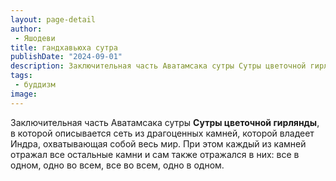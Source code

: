 ```yaml
---
layout: page-detail
author:
 - Яшодеви
title: гандхавьюха сутра
publishDate: "2024-09-01"
description: Заключительная часть Аватамсака сутры Сутры цветочной гирлянды, в которой описывается сеть из драгоценных камней, которой владеет Индра, охватывающая собой весь мир. При этом каждый из камней отражал все остальные камни и сам также отражался в них все в одном, одно во всем, все во всем, одно в одном.
tags:
 - буддизм
image: 
---
```


Заключительная часть Аватамсака сутры __Сутры цветочной гирлянды__, в которой описывается сеть из драгоценных камней, которой владеет Индра, охватывающая собой весь мир. При этом каждый из камней отражал все остальные камни и сам также отражался в них: все в одном, одно во всем, все во всем, одно в одном.

